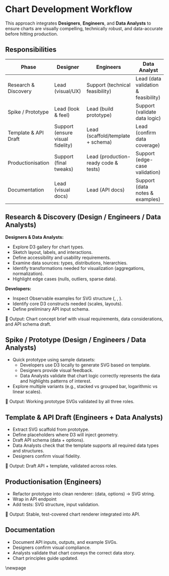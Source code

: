 # Chart Development Workflow

This approach integrates **Designers**, **Engineers**, and **Data Analysts** to ensure charts are visually compelling, technically robust, and data-accurate before hitting production.

## Responsibilities

| Phase                | Designer                         | Engineers                            | Data Analyst                         |
|----------------------|----------------------------------|--------------------------------------|--------------------------------------|
| Research & Discovery | Lead (visual/UX)                 | Support (technical feasibility)      | Lead (data validation & feasibility) |
| Spike / Prototype    | Lead (look & feel)               | Lead (build prototype)               | Support (validate data logic)        |
| Template & API Draft | Support (ensure visual fidelity) | Lead (scaffold/template + schema)    | Lead (confirm data coverage)         |
| Productionisation    | Support (final tweaks)           | Lead (production-ready code & tests) | Support (edge-case validation)       |
| Documentation        | Lead (visual docs)               | Lead (API docs)                      | Support (data notes & examples)      |

## Research & Discovery (Design / Engineers / Data Analysts)

**Designers & Data Analysts:**

- Explore D3 gallery for chart types.
- Sketch layout, labels, and interactions.
- Define accessibility and usability requirements.
- Examine data sources: types, distributions, hierarchies.
- Identify transformations needed for visualization (aggregations, normalization).
- Highlight edge cases (nulls, outliers, sparse data).

**Developers:**

- Inspect Observable examples for SVG structure (<g>, <path>, <text>).
- Identify core D3 constructs needed (scales, layouts).
- Define preliminary API input schema.

📌 Output: Chart concept brief with visual requirements, data considerations, and API schema draft.

## Spike / Prototype (Design / Engineers / Data Analysts)

- Quick prototype using sample datasets:
  - Developers use D3 locally to generate SVG based on template.
  - Designers provide visual feedback.
  - Data Analysts validate that chart logic correctly represents the data and highlights patterns of interest.
- Explore multiple variants (e.g., stacked vs grouped bar, logarithmic vs linear scales).

📌 Output: Working prototype SVGs validated by all three roles.

## Template & API Draft (Engineers + Data Analysts)

- Extract SVG scaffold from prototype.
- Define placeholders where D3 will inject geometry.
- Draft API schema (data + options).
- Data Analysts check that the template supports all required data types and structures.
- Designers confirm visual fidelity.

📌 Output: Draft API + template, validated across roles.

## Productionisation (Engineers)

- Refactor prototype into clean renderer: (data, options) → SVG string.
- Wrap in API endpoint
- Add tests: SVG structure, input validation.

📌 Output: Stable, test-covered chart renderer integrated into API.

## Documentation

- Document API inputs, outputs, and example SVGs.
- Designers confirm visual compliance.
- Analysts validate that chart conveys the correct data story.
- Chart principles guide updated.

<!-- Leave the rest of this page blank -->
\newpage

